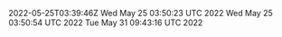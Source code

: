 2022-05-25T03:39:46Z
Wed May 25 03:50:23 UTC 2022
Wed May 25 03:50:54 UTC 2022
Tue May 31 09:43:16 UTC 2022
